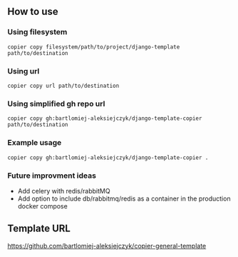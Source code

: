 ## How to use

### Using filesystem
```
copier copy filesystem/path/to/project/django-template path/to/destination
```
### Using url
```
copier copy url path/to/destination
```
### Using simplified gh repo url
```
copier copy gh:bartlomiej-aleksiejczyk/django-template-copier path/to/destination
```
### Example usage
```
copier copy gh:bartlomiej-aleksiejczyk/django-template-copier .
```
### Future improvment ideas

- Add celery with redis/rabbitMQ
- Add option to include db/rabbitmq/redis as a container in the production docker compose

## Template URL
https://github.com/bartlomiej-aleksiejczyk/copier-general-template
